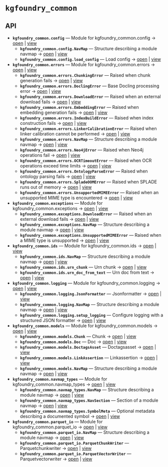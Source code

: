# `kgfoundry_common`

<!-- START doctoc generated TOC please keep comment here to allow auto update -->
<!-- END doctoc generated TOC please keep comment here to allow auto update -->

## API
- **`kgfoundry_common.config`** — Module for kgfoundry_common.config → [open](./config.py:1:1) | [view](https://github.com/paul-heyse/kgfoundry/blob/98bc876ceda60da4a9d9e9a3642946ff0b0447e3/src/kgfoundry_common/config.py#L1)
  - **`kgfoundry_common.config.NavMap`** — Structure describing a module navmap → [open](./navmap_types.py:38:1) | [view](https://github.com/paul-heyse/kgfoundry/blob/98bc876ceda60da4a9d9e9a3642946ff0b0447e3/src/kgfoundry_common/navmap_types.py#L38-L51)
  - **`kgfoundry_common.config.load_config`** — Load config → [open](./config.py:32:1) | [view](https://github.com/paul-heyse/kgfoundry/blob/98bc876ceda60da4a9d9e9a3642946ff0b0447e3/src/kgfoundry_common/config.py#L32-L46)
- **`kgfoundry_common.errors`** — Module for kgfoundry_common.errors → [open](./errors.py:1:1) | [view](https://github.com/paul-heyse/kgfoundry/blob/98bc876ceda60da4a9d9e9a3642946ff0b0447e3/src/kgfoundry_common/errors.py#L1)
  - **`kgfoundry_common.errors.ChunkingError`** — Raised when chunk generation fails → [open](./errors.py:92:1) | [view](https://github.com/paul-heyse/kgfoundry/blob/98bc876ceda60da4a9d9e9a3642946ff0b0447e3/src/kgfoundry_common/errors.py#L92-L95)
  - **`kgfoundry_common.errors.DoclingError`** — Base Docling processing error → [open](./errors.py:78:1) | [view](https://github.com/paul-heyse/kgfoundry/blob/98bc876ceda60da4a9d9e9a3642946ff0b0447e3/src/kgfoundry_common/errors.py#L78-L81)
  - **`kgfoundry_common.errors.DownloadError`** — Raised when an external download fails → [open](./errors.py:64:1) | [view](https://github.com/paul-heyse/kgfoundry/blob/98bc876ceda60da4a9d9e9a3642946ff0b0447e3/src/kgfoundry_common/errors.py#L64-L67)
  - **`kgfoundry_common.errors.EmbeddingError`** — Raised when embedding generation fails → [open](./errors.py:99:1) | [view](https://github.com/paul-heyse/kgfoundry/blob/98bc876ceda60da4a9d9e9a3642946ff0b0447e3/src/kgfoundry_common/errors.py#L99-L102)
  - **`kgfoundry_common.errors.IndexBuildError`** — Raised when index construction fails → [open](./errors.py:113:1) | [view](https://github.com/paul-heyse/kgfoundry/blob/98bc876ceda60da4a9d9e9a3642946ff0b0447e3/src/kgfoundry_common/errors.py#L113-L116)
  - **`kgfoundry_common.errors.LinkerCalibrationError`** — Raised when linker calibration cannot be performed → [open](./errors.py:127:1) | [view](https://github.com/paul-heyse/kgfoundry/blob/98bc876ceda60da4a9d9e9a3642946ff0b0447e3/src/kgfoundry_common/errors.py#L127-L130)
  - **`kgfoundry_common.errors.NavMap`** — Structure describing a module navmap → [open](./navmap_types.py:38:1) | [view](https://github.com/paul-heyse/kgfoundry/blob/98bc876ceda60da4a9d9e9a3642946ff0b0447e3/src/kgfoundry_common/navmap_types.py#L38-L51)
  - **`kgfoundry_common.errors.Neo4jError`** — Raised when Neo4j operations fail → [open](./errors.py:134:1) | [view](https://github.com/paul-heyse/kgfoundry/blob/98bc876ceda60da4a9d9e9a3642946ff0b0447e3/src/kgfoundry_common/errors.py#L134-L137)
  - **`kgfoundry_common.errors.OCRTimeoutError`** — Raised when OCR operations exceed time limits → [open](./errors.py:85:1) | [view](https://github.com/paul-heyse/kgfoundry/blob/98bc876ceda60da4a9d9e9a3642946ff0b0447e3/src/kgfoundry_common/errors.py#L85-L88)
  - **`kgfoundry_common.errors.OntologyParseError`** — Raised when ontology parsing fails → [open](./errors.py:120:1) | [view](https://github.com/paul-heyse/kgfoundry/blob/98bc876ceda60da4a9d9e9a3642946ff0b0447e3/src/kgfoundry_common/errors.py#L120-L123)
  - **`kgfoundry_common.errors.SpladeOOMError`** — Raised when SPLADE runs out of memory → [open](./errors.py:106:1) | [view](https://github.com/paul-heyse/kgfoundry/blob/98bc876ceda60da4a9d9e9a3642946ff0b0447e3/src/kgfoundry_common/errors.py#L106-L109)
  - **`kgfoundry_common.errors.UnsupportedMIMEError`** — Raised when an unsupported MIME type is encountered → [open](./errors.py:71:1) | [view](https://github.com/paul-heyse/kgfoundry/blob/98bc876ceda60da4a9d9e9a3642946ff0b0447e3/src/kgfoundry_common/errors.py#L71-L74)
- **`kgfoundry_common.exceptions`** — Module for kgfoundry_common.exceptions → [open](./exceptions.py:1:1) | [view](https://github.com/paul-heyse/kgfoundry/blob/98bc876ceda60da4a9d9e9a3642946ff0b0447e3/src/kgfoundry_common/exceptions.py#L1)
  - **`kgfoundry_common.exceptions.DownloadError`** — Raised when an external download fails → [open](./exceptions.py:31:1) | [view](https://github.com/paul-heyse/kgfoundry/blob/98bc876ceda60da4a9d9e9a3642946ff0b0447e3/src/kgfoundry_common/exceptions.py#L31-L34)
  - **`kgfoundry_common.exceptions.NavMap`** — Structure describing a module navmap → [open](./navmap_types.py:38:1) | [view](https://github.com/paul-heyse/kgfoundry/blob/98bc876ceda60da4a9d9e9a3642946ff0b0447e3/src/kgfoundry_common/navmap_types.py#L38-L51)
  - **`kgfoundry_common.exceptions.UnsupportedMIMEError`** — Raised when a MIME type is unsupported → [open](./exceptions.py:38:1) | [view](https://github.com/paul-heyse/kgfoundry/blob/98bc876ceda60da4a9d9e9a3642946ff0b0447e3/src/kgfoundry_common/exceptions.py#L38-L41)
- **`kgfoundry_common.ids`** — Module for kgfoundry_common.ids → [open](./ids.py:1:1) | [view](https://github.com/paul-heyse/kgfoundry/blob/98bc876ceda60da4a9d9e9a3642946ff0b0447e3/src/kgfoundry_common/ids.py#L1)
  - **`kgfoundry_common.ids.NavMap`** — Structure describing a module navmap → [open](./navmap_types.py:38:1) | [view](https://github.com/paul-heyse/kgfoundry/blob/98bc876ceda60da4a9d9e9a3642946ff0b0447e3/src/kgfoundry_common/navmap_types.py#L38-L51)
  - **`kgfoundry_common.ids.urn_chunk`** — Urn chunk → [open](./ids.py:52:1) | [view](https://github.com/paul-heyse/kgfoundry/blob/98bc876ceda60da4a9d9e9a3642946ff0b0447e3/src/kgfoundry_common/ids.py#L52-L69)
  - **`kgfoundry_common.ids.urn_doc_from_text`** — Urn doc from text → [open](./ids.py:33:1) | [view](https://github.com/paul-heyse/kgfoundry/blob/98bc876ceda60da4a9d9e9a3642946ff0b0447e3/src/kgfoundry_common/ids.py#L33-L48)
- **`kgfoundry_common.logging`** — Module for kgfoundry_common.logging → [open](./logging.py:1:1) | [view](https://github.com/paul-heyse/kgfoundry/blob/98bc876ceda60da4a9d9e9a3642946ff0b0447e3/src/kgfoundry_common/logging.py#L1)
  - **`kgfoundry_common.logging.JsonFormatter`** — Jsonformatter → [open](./logging.py:34:1) | [view](https://github.com/paul-heyse/kgfoundry/blob/98bc876ceda60da4a9d9e9a3642946ff0b0447e3/src/kgfoundry_common/logging.py#L34-L60)
  - **`kgfoundry_common.logging.NavMap`** — Structure describing a module navmap → [open](./navmap_types.py:38:1) | [view](https://github.com/paul-heyse/kgfoundry/blob/98bc876ceda60da4a9d9e9a3642946ff0b0447e3/src/kgfoundry_common/navmap_types.py#L38-L51)
  - **`kgfoundry_common.logging.setup_logging`** — Configure logging with a structured JSON formatter → [open](./logging.py:64:1) | [view](https://github.com/paul-heyse/kgfoundry/blob/98bc876ceda60da4a9d9e9a3642946ff0b0447e3/src/kgfoundry_common/logging.py#L64-L79)
- **`kgfoundry_common.models`** — Module for kgfoundry_common.models → [open](./models.py:1:1) | [view](https://github.com/paul-heyse/kgfoundry/blob/98bc876ceda60da4a9d9e9a3642946ff0b0447e3/src/kgfoundry_common/models.py#L1)
  - **`kgfoundry_common.models.Chunk`** — Chunk → [open](./models.py:69:1) | [view](https://github.com/paul-heyse/kgfoundry/blob/98bc876ceda60da4a9d9e9a3642946ff0b0447e3/src/kgfoundry_common/models.py#L69-L78)
  - **`kgfoundry_common.models.Doc`** — Doc → [open](./models.py:38:1) | [view](https://github.com/paul-heyse/kgfoundry/blob/98bc876ceda60da4a9d9e9a3642946ff0b0447e3/src/kgfoundry_common/models.py#L38-L53)
  - **`kgfoundry_common.models.DoctagsAsset`** — Doctagsasset → [open](./models.py:57:1) | [view](https://github.com/paul-heyse/kgfoundry/blob/98bc876ceda60da4a9d9e9a3642946ff0b0447e3/src/kgfoundry_common/models.py#L57-L65)
  - **`kgfoundry_common.models.LinkAssertion`** — Linkassertion → [open](./models.py:82:1) | [view](https://github.com/paul-heyse/kgfoundry/blob/98bc876ceda60da4a9d9e9a3642946ff0b0447e3/src/kgfoundry_common/models.py#L82-L92)
  - **`kgfoundry_common.models.NavMap`** — Structure describing a module navmap → [open](./navmap_types.py:38:1) | [view](https://github.com/paul-heyse/kgfoundry/blob/98bc876ceda60da4a9d9e9a3642946ff0b0447e3/src/kgfoundry_common/navmap_types.py#L38-L51)
- **`kgfoundry_common.navmap_types`** — Module for kgfoundry_common.navmap_types → [open](./navmap_types.py:1:1) | [view](https://github.com/paul-heyse/kgfoundry/blob/98bc876ceda60da4a9d9e9a3642946ff0b0447e3/src/kgfoundry_common/navmap_types.py#L1)
  - **`kgfoundry_common.navmap_types.NavMap`** — Structure describing a module navmap → [open](./navmap_types.py:38:1) | [view](https://github.com/paul-heyse/kgfoundry/blob/98bc876ceda60da4a9d9e9a3642946ff0b0447e3/src/kgfoundry_common/navmap_types.py#L38-L51)
  - **`kgfoundry_common.navmap_types.NavSection`** — Section of a module navmap → [open](./navmap_types.py:14:1) | [view](https://github.com/paul-heyse/kgfoundry/blob/98bc876ceda60da4a9d9e9a3642946ff0b0447e3/src/kgfoundry_common/navmap_types.py#L14-L19)
  - **`kgfoundry_common.navmap_types.SymbolMeta`** — Optional metadata describing a documented symbol → [open](./navmap_types.py:22:1) | [view](https://github.com/paul-heyse/kgfoundry/blob/98bc876ceda60da4a9d9e9a3642946ff0b0447e3/src/kgfoundry_common/navmap_types.py#L22-L35)
- **`kgfoundry_common.parquet_io`** — Module for kgfoundry_common.parquet_io → [open](./parquet_io.py:1:1) | [view](https://github.com/paul-heyse/kgfoundry/blob/98bc876ceda60da4a9d9e9a3642946ff0b0447e3/src/kgfoundry_common/parquet_io.py#L1)
  - **`kgfoundry_common.parquet_io.NavMap`** — Structure describing a module navmap → [open](./navmap_types.py:38:1) | [view](https://github.com/paul-heyse/kgfoundry/blob/98bc876ceda60da4a9d9e9a3642946ff0b0447e3/src/kgfoundry_common/navmap_types.py#L38-L51)
  - **`kgfoundry_common.parquet_io.ParquetChunkWriter`** — Parquetchunkwriter → [open](./parquet_io.py:206:1) | [view](https://github.com/paul-heyse/kgfoundry/blob/98bc876ceda60da4a9d9e9a3642946ff0b0447e3/src/kgfoundry_common/parquet_io.py#L206-L277)
  - **`kgfoundry_common.parquet_io.ParquetVectorWriter`** — Parquetvectorwriter → [open](./parquet_io.py:41:1) | [view](https://github.com/paul-heyse/kgfoundry/blob/98bc876ceda60da4a9d9e9a3642946ff0b0447e3/src/kgfoundry_common/parquet_io.py#L41-L202)
